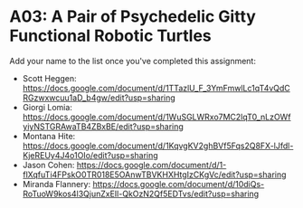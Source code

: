 # A03: A Pair of Psychedelic Gitty Functional Robotic Turtles

Add your name to the list once you've completed this assignment:

- Scott Heggen: https://docs.google.com/document/d/1TTazlU_F_3YmFmwlLc1qT4vQdCRGzwxwcuu1aD_b4gw/edit?usp=sharing
- Giorgi Lomia: https://docs.google.com/document/d/1WuSGLWRxo7MC2lqT0_nLzOWfyiyNSTGRAwaTB4ZBxBE/edit?usp=sharing
- Montana Hite: https://docs.google.com/document/d/1KqvgKV2ghBVf5Fqs2Q8FX-lJfdl-KjeREUy4J4o1OIo/edit?usp=sharing
- Jason Cohen:  https://docs.google.com/document/d/1-flXqfuTi4FPskO0TR018E5OAnwTBVKHXHtgIzCKgVc/edit?usp=sharing
- Miranda Flannery: https://docs.google.com/document/d/10diQs-RoTuoW9kos4l3QjunZxEIl-QkOzN2Qf5EDTvs/edit?usp=sharing
